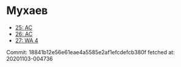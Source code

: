 # Мухаев
- [25: AC](25.md)
- [26: AC](26.md)
- [27: WA 4](27.md)

Commit: 18841b12e56e61eae4a5585e2af1efcdefcb380f
 fetched at: 20201103-004736
